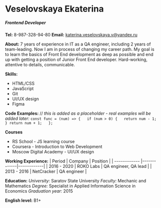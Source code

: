 # Veselovskaya Ekaterina
##### Frontend Developer
**Tel:** 8-987-328-94-80
**Email:** katerina.veselovskaya.v@yandex.ru

**About:**
7 years of experience in IT as a QA engineer, including 2 years of team-leading. Now I am in process of changing my career path. My goal is to learn the basics of Front End development as deep as possible and end up with getting a position of Junior Front End developer. Hard-working, attentive to details, communicable.  

**Skills:**   
 - HTML/CSS
 - JavaScript
 - Git
 - UI/UX design
 - Figma

**Code Examples:**
// *this is added as a placeholder - real examples will be added later:*
`const func = (num) => {  
  if (num > 0) {  
    return num - 1;  
  }
  return num + 1;  
};  `

**Courses**
- RS School - JS learning course 
- Coursera - Introduction to Web Development 
- Moscow Digital Academy - UI/UX design 

**Working Experience:** 
| Period | Company | Position |
| ------------- |-------------|-------------|
| 2016 - 2020 | ROKO Labs | QA engineer, QA lead |
| 2013 - 2016 | NetCracker | QA engineer |


**Education:** 
*University:* Saratov State University
*Faculty:* Mechanic and Mathematics
*Degree:* Specialist in Applied Information Science in Economics
*Graduation year:*  2015 

**English level:** B1+



